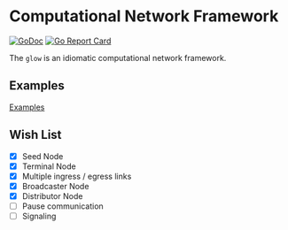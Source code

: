 # Computational Network Framework

[![GoDoc](https://pkg.go.dev/badge/github.com/lnashier/goarc)](https://pkg.go.dev/github.com/lnashier/glow)
[![Go Report Card](https://goreportcard.com/badge/github.com/lnashier/glow)](https://goreportcard.com/report/github.com/lnashier/goarc)

The `glow` is an idiomatic computational network framework.

## Examples

[Examples](examples/README.md)

## Wish List

- [x] Seed Node
- [x] Terminal Node
- [x] Multiple ingress / egress links
- [x] Broadcaster Node
- [x] Distributor Node
- [ ] Pause communication
- [ ] Signaling
